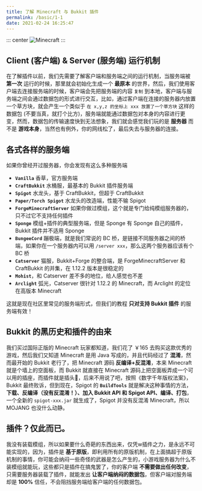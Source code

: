 ```yaml
---
title: 了解 Minecraft 与 Bukkit 插件
permalink: /basic/1-1
date: 2021-02-24 16:25:47
---
```


::: center
![Minecraft](https://i.loli.net/2020/07/17/mxz5V2kUb4cReZD.png)
:::

## Client (客户端) & Server (服务端) 运行机制

在了解插件以前，我们先需要了解客户端和服务端之间的运行机制，当服务端被 **第一次** 运行的时候，那里就会初始化生成一个 **最原本** 的世界，然后，我们使用客户端去连接服务端的时候，客户端会先把服务端的内容 `复制` 到本地，客户端与服务端之间会通过数据包的形式进行交互，比如，通过客户端在连接的服务器内放置一个草方块，就会产生一个类似于 `在 x,y,z 的坐标上 xxx 放置了一个草方块` 这样的数据包 (不要当真，就打个比方)，服务端就能通过数据包对本身的内容进行更变，然而，数据包的传输速度快到无法想象，我们就会感觉我们玩的是 **服务器** 而不是 **游戏本身**，当然也有例外，你的网线松了，最后失去与服务器的连接。

## 各式各样的服务端

如果你曾经开过服务器，你会发现有这么多种服务端

- **`Vanilla`** 香草，官方服务端
- **`CraftBukkit`** 水桶服，最基本的 Bukkit 插件服务端
- **`Spigot`** 水龙头，基于 CraftBukkit，但超于 CraftBukkit
- **`Paper/Torch Spigot`** 水龙头的改造端，性能不输 Spigot
- **`ForgeMinecraftServer`** 如果你做过模组，这个就是专门给纯模组服务器的，只不过它不支持任何插件
- **`Sponge`** 模组+插件的典型服务端，但是 Sponge 有 Sponge 自己的插件，Bukkit 插件并不适用 Sponge
- **`BungeeCord`** 蹦极端，就是我们常说的 BC 桥，是链接不同服务器之间的桥端，如果你在一个服务器内可以用 `/server xxx`，那么这两个服务器应该有个 BC 桥
- **`Catserver`** 猫服，Bukkit+Forge 的整合端，是 ForgeMinecraftServer 和 CraftBukkit 的并集，在 1.12.2 版本是很稳定的
- **`Mohist`**，和 Catserver 差不多的地位，给人感觉也不差
- **`Arclight`** 弧光，Catserver 很针对 1.12.2 的 Minecraft，而 Arclight 的定位在高版本 Minecraft

这就是现在社区里常见的服务端形式，但我们的教程 **只对支持 Bukkit 插件** 的服务端有效！

## Bukkit 的黑历史和插件的由来

我们买过国际正版的 Minecraft 玩家都知道，我们花了 ￥165 去购买这款优秀的游戏，然后我们又知道 Minecraft 是用 Java 写成的，并且代码经过了 **混淆**，然而最开始的 Bukkit 老行了，把 Minecraft 源码 **反编译+反混淆**，本来 Minecraft 就是个墙上的空面板，而 Bukkit 就直接在 Minecraft 源码上把空面板弄成一个可以用的插座，而插件就是插头🔌，后来不用说了吧，按照《数字千年版权法案》，Bukkit 最终败诉，但到现在，Spigot 的 **`BuildTools`** 就是解决这种事情的方法，**下载、反编译（没有反混淆！）、加入 Bukkit API 和 Spigot API、编译、打包**，一个全新的 `spigot-xxx.jar` 就生成了，Spigot 并没有反混淆 Minecraft，所以 MOJANG 也没什么动静。

## 插件？仅此而已。

我没有装载模组，所以如果要什么奇葩的东西出来，仅凭w插件之力，是永远不可能实现的，因为，插件是 **基于原版**，即利用所有的原版机制，在上面搞超于原版机制的事情，你可能会纳闷一些奇怪的武器是怎么产生的，小游戏服务器为什么不装模组就能玩，这些都只是插件在搞鬼罢了，你的客户端 **不需要做出任何改变**，只需要服务器装载了插件，就能发出 **让客户端纳闷的数据包**，但客户端对服务端却是 **100%** 信任，不会阻挡服务端给客户端的任何数据包。